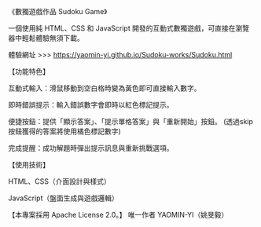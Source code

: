 《數獨遊戲作品 Sudoku Game》

一個使用純 HTML、CSS 和 JavaScript 開發的互動式數獨遊戲，可直接在瀏覽器中輕鬆體驗無須下載。

體驗網址 >>> https://yaomin-yi.github.io/Sudoku-works/Sudoku.html

【功能特色】

互動式輸入：滑鼠移動到空白格時變為黃色即可直接輸入數字。

即時錯誤提示：輸入錯誤數字會即時以紅色標記提示。

便捷按鈕：提供「顯示答案」、「提示單格答案」與「重新開始」按鈕。
(透過skip按鈕獲得的答案將使用橘色標記數字)

完成提醒：成功解題時彈出提示訊息與重新挑戰選項。

【使用技術】

HTML、CSS（介面設計與樣式）

JavaScript（盤面生成與遊戲邏輯）

【本專案採用 Apache License 2.0。】
 唯一作者 YAOMIN-YI（姚旻毅）

